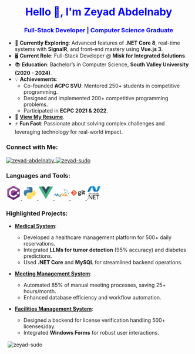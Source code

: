 <h1 align="center" style="color:blue;">
  Hello 👋, I'm Zeyad Abdelnaby
</h1>
<h3 align="center" style="color:blue;">Full-Stack Developer | Computer Science Graduate</h3>

- 🌱 **Currently Exploring**: Advanced features of **.NET Core 8**, real-time systems with **SignalR**, and front-end mastery using **Vue.js 3**.  
- 🖥️ **Current Role**: Full-Stack Developer @ **Misk for Integrated Solutions**.  
- 📚 **Education**: Bachelor’s in Computer Science, **South Valley University (2020 - 2024)**.  
- 💡 **Achievements**:  
  - Co-founded **ACPC SVU**: Mentored 250+ students in competitive programming.  
  - Designed and implemented 200+ competitive programming problems.  
  - Participated in **ECPC 2021 & 2022**.  
- 📄 **[View My Resume](https://drive.google.com/file/d/1Hl9s03xowB7A-ns5x-0TxSanaCrRrqO2/view?usp=sharing)**.  
- ⚡ **Fun Fact**: Passionate about solving complex challenges and leveraging technology for real-world impact.  

<h3 align="left">Connect with Me:</h3>
<p align="left">
  <a href="https://linkedin.com/in/zeyad-abdelnaby" target="_blank">
    <img align="center" src="https://raw.githubusercontent.com/rahuldkjain/github-profile-readme-generator/master/src/images/icons/Social/linked-in-alt.svg" alt="zeyad-abdelnaby" height="30" width="40" style="transition: transform 0.3s ease;" onmouseover="this.style.transform='scale(1.2)'" onmouseout="this.style.transform='scale(1)'" />
  </a>
  <a href="https://github.com/zeyad-sudo" target="_blank">
    <img align="center" src="https://raw.githubusercontent.com/rahuldkjain/github-profile-readme-generator/master/src/images/icons/Social/github.svg" alt="zeyad-sudo" height="30" width="40" style="transition: transform 0.3s ease;" onmouseover="this.style.transform='scale(1.2)'" onmouseout="this.style.transform='scale(1)'" />
  </a>
</p>

<h3 align="left">Languages and Tools:</h3>
<p align="left">
  <a href="https://learn.microsoft.com/en-us/dotnet/csharp/" target="_blank" rel="noreferrer">
    <img src="https://raw.githubusercontent.com/devicons/devicon/master/icons/csharp/csharp-original.svg" alt="C#" width="40" height="40" style="transition: transform 0.3s ease;" onmouseover="this.style.transform='scale(1.2)'" onmouseout="this.style.transform='scale(1)'" />
  </a>
  <a href="https://www.python.org" target="_blank" rel="noreferrer">
    <img src="https://raw.githubusercontent.com/devicons/devicon/master/icons/python/python-original.svg" alt="Python" width="40" height="40" style="transition: transform 0.3s ease;" onmouseover="this.style.transform='scale(1.2)'" onmouseout="this.style.transform='scale(1)'" />
  </a>
  <a href="https://vuejs.org/" target="_blank" rel="noreferrer">
    <img src="https://raw.githubusercontent.com/devicons/devicon/master/icons/vuejs/vuejs-original.svg" alt="Vue.js" width="40" height="40" style="transition: transform 0.3s ease;" onmouseover="this.style.transform='scale(1.2)'" onmouseout="this.style.transform='scale(1)'" />
  </a>
  <a href="https://www.mysql.com/" target="_blank" rel="noreferrer">
    <img src="https://raw.githubusercontent.com/devicons/devicon/master/icons/mysql/mysql-original-wordmark.svg" alt="MySQL" width="40" height="40" style="transition: transform 0.3s ease;" onmouseover="this.style.transform='scale(1.2)'" onmouseout="this.style.transform='scale(1)'" />
  </a>
  <a href="https://git-scm.com/" target="_blank" rel="noreferrer">
    <img src="https://raw.githubusercontent.com/devicons/devicon/master/icons/git/git-original-wordmark.svg" alt="Git" width="40" height="40" style="transition: transform 0.3s ease;" onmouseover="this.style.transform='scale(1.2)'" onmouseout="this.style.transform='scale(1)'" />
  </a>
  <a href="https://dotnet.microsoft.com/" target="_blank" rel="noreferrer">
    <img src="https://raw.githubusercontent.com/devicons/devicon/master/icons/dot-net/dot-net-original-wordmark.svg" alt=".NET Core" width="40" height="40" style="transition: transform 0.3s ease;" onmouseover="this.style.transform='scale(1.2)'" onmouseout="this.style.transform='scale(1)'" />
  </a>
</p>

<h3 align="left">Highlighted Projects:</h3>

- **[Medical System](https://github.com/zeyad-sudo/MedicalSystem)**:  
  - Developed a healthcare management platform for 500+ daily reservations.  
  - Integrated **LLMs for tumor detection** (95% accuracy) and diabetes predictions.  
  - Used **.NET Core** and **MySQL** for streamlined backend operations.  

- **[Meeting Management System](https://github.com/zeyad-sudo/Meeting-Management-System)**:  
  - Automated 85% of manual meeting processes, saving 25+ hours/month.  
  - Enhanced database efficiency and workflow automation.  

- **[Facilities Management System](https://github.com/zeyad-sudo/Facilities-Management-System)**:  
  - Designed a backend for license verification handling 500+ licenses/day.  
  - Integrated **Windows Forms** for robust user interactions.  

<p>&nbsp;<img align="center" src="https://github-readme-stats.vercel.app/api?username=zeyad-sudo&show_icons=true&locale=en" alt="zeyad-sudo" /></p>

